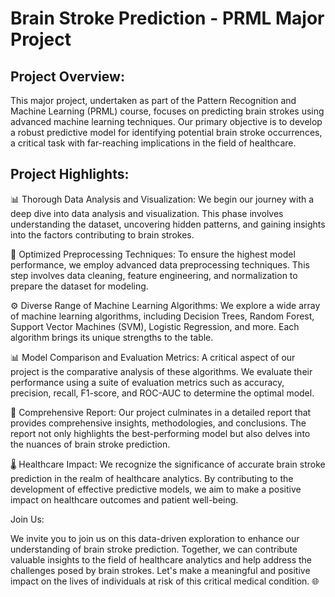 # Brain Stroke Prediction - PRML Major Project

## Project Overview:

This major project, undertaken as part of the Pattern Recognition and Machine Learning (PRML) course, focuses on predicting brain strokes using advanced machine learning techniques.
Our primary objective is to develop a robust predictive model for identifying potential brain stroke occurrences, a critical task with far-reaching implications in the field of healthcare.

## Project Highlights:

📊 Thorough Data Analysis and Visualization: We begin our journey with a deep dive into data analysis and visualization. This phase involves understanding the dataset, uncovering hidden patterns, and gaining insights into the factors contributing to brain strokes.

🔧 Optimized Preprocessing Techniques: To ensure the highest model performance, we employ advanced data preprocessing techniques. This step involves data cleaning, feature engineering, and normalization to prepare the dataset for modeling.

⚙️ Diverse Range of Machine Learning Algorithms: We explore a wide array of machine learning algorithms, including Decision Trees, Random Forest, Support Vector Machines (SVM), Logistic Regression, and more. Each algorithm brings its unique strengths to the table.

📊 Model Comparison and Evaluation Metrics: A critical aspect of our project is the comparative analysis of these algorithms. We evaluate their performance using a suite of evaluation metrics such as accuracy, precision, recall, F1-score, and ROC-AUC to determine the optimal model.

📝 Comprehensive Report: Our project culminates in a detailed report that provides comprehensive insights, methodologies, and conclusions. The report not only highlights the best-performing model but also delves into the nuances of brain stroke prediction.

🌡️ Healthcare Impact: We recognize the significance of accurate brain stroke prediction in the realm of healthcare analytics. By contributing to the development of effective predictive models, we aim to make a positive impact on healthcare outcomes and patient well-being.

Join Us:

We invite you to join us on this data-driven exploration to enhance our understanding of brain stroke prediction.
Together, we can contribute valuable insights to the field of healthcare analytics and help address the challenges posed by brain strokes.
Let's make a meaningful and positive impact on the lives of individuals at risk of this critical medical condition. 🌐
